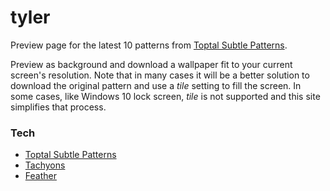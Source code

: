 # tyler

Preview page for the latest 10 patterns from [Toptal Subtle Patterns](https://www.toptal.com/designers/subtlepatterns).

Preview as background and download a wallpaper fit to your current screen's resolution. Note that in many cases it will be a better solution to download the original pattern and use a _tile_ setting to fill the screen. In some cases, like Windows 10 lock screen, _tile_ is not supported and this site simplifies that process.

### Tech

- [Toptal Subtle Patterns](https://www.toptal.com/designers/subtlepatterns/)
- [Tachyons](https://tachyons.io/)
- [Feather](https://feathericons.com/)
